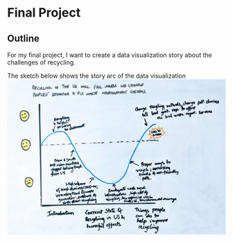 # Final Project

## Outline
For my final project, I want to create a data visualization story about the challenges of recycling.

The sketch below shows the story arc of the data visualization
<img src="https://github.com/shreyassridar94/sridar-portfolio/blob/master/Final Project/img1.jpg?raw=true" width="800">
